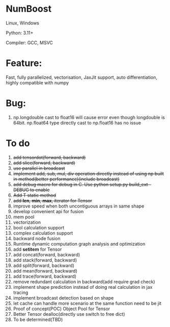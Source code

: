 # NumBoost

Linux, Windows

Python: 3.11+

Compiler: GCC, MSVC

# Feature:
Fast, fully parallelized, vectorisation, JaxJit support, auto differentiation, highly compatible with numpy

# Bug:
1. np.longdouble cast to float16 will cause error even though longdouble is 64bit. np.float64 type directly cast to np.float16 has no issue

# To do
1. ~~add tensordot(forward, backward)~~
2. ~~add slice(forward, backward)~~
3. ~~use parallel in broadcast~~
4. ~~implement add, sub, mul, div operation directly instead of using np built in method(better performance)(include broadcast)~~
5. ~~add debug macro for debug in C. Use python setup.py build_ext -DEBUG to enable~~
6. ~~Add T static method~~
7. ~~add __len__, __min__, __max__, iterator for Tensor~~
8. improve speed when both uncontiguous arrays in same shape
9. develop convenient api for fusion
10. mem pool
11. vectorization
12. bool calculation support
13. complex calculation support
14. backward node fusion
15. Runtime dynamic computation graph analysis and optimization
16. add __setitem__ for Tensor
17. add concat(forward, backward)
18. add stack(forward, backward)
19. add split(forward, backward)
20. add mean(forward, backward)
21. add trace(forward, backward)
22. remove redundant calculation in backward(add require grad check)
23. implement shape prediction instead of doing real calculation in jax tracing
24. implement broadcast detection based on shape
25. let cache can handle more scenario at the same function need to be jit
26. Proof of concept(POC) Object Pool for Tensor
27. Better Tensor dealloc(directly use switch to free dict)
28. To be determined(TBD)
